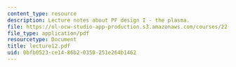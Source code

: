 ```yaml
---
content_type: resource
description: Lecture notes about PF design I - the plasma.
file: https://ol-ocw-studio-app-production.s3.amazonaws.com/courses/22-615-mhd-theory-of-fusion-systems-spring-2007/0bfb0523ce1486b20350251e264b1462_lecture12.pdf
file_type: application/pdf
resourcetype: Document
title: lecture12.pdf
uid: 0bfb0523-ce14-86b2-0350-251e264b1462
---
```

